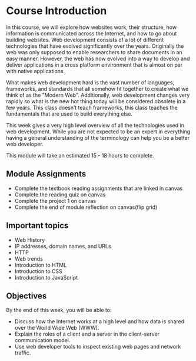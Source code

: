 # Course Introduction

In this course, we will explore how websites work, their structure, how
information is communicated across the Internet, and how to go about
building websites. Web development consists of a lot of different
technologies that have evolved significantly over the years. Originally
the web was only supposed to enable researchers to share documents in an
easy manner. However, the web has now evolved into a way to develop and
deliver applications in a cross platform environment that is almost on
par with native applications.

What makes web development hard is the vast number of languages,
frameworks, and standards that all somehow fit together to create what
we think of as the "Modern Web". Additionally, web development changes
very rapidly so what is the new hot thing today will be considered
obsolete in a few years. This class doesn’t teach frameworks, this class
teaches the fundamentals that are used to build everything else.

This week gives a very high level overview of all the technologies used
in web development. While you are not expected to be an expert in
everything having a general understanding of the terminology can help
you be a better web developer.

This module will take an estimated 15 - 18 hours to complete.

## Module Assignments

- Complete the textbook reading assignments that are linked in canvas
- Complete the reading quiz on canvas
- Complete the project 1 on canvas
- Complete the end of module reflection on canvas(flip grid)

## Important topics

- Web History
- IP addresses, domain names, and URLs
- HTTP
- Web trends
- Introduction to HTML
- Introduction to CSS
- Introduction to JavaScript

## Objectives

By the end of this week, you will be able to:

- Discuss how the Internet works at a high level and how data is shared over the World Wide Web (WWW).
- Explain the roles of a client and a server in the client-server communication model.
- Use web developer tools to inspect existing web pages and network traffic.
